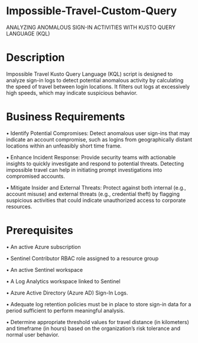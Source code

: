 # Impossible-Travel-Custom-Query
ANALYZING ANOMALOUS SIGN-IN ACTIVITIES  WITH KUSTO QUERY LANGUAGE (KQL)

# Description
Impossible Travel Kusto Query Language (KQL) script is designed to analyze sign-in logs to detect potential anomalous activity by calculating the speed of travel between login locations. It filters out logs at excessively high speeds, which may indicate suspicious behavior.

# Business Requirements
•	Identify Potential Compromises: Detect anomalous user sign-ins that may indicate an account compromise, such as logins from geographically distant locations within an unfeasibly short time frame.

•	Enhance Incident Response: Provide security teams with actionable insights to quickly investigate and respond to potential threats. Detecting impossible travel can help in initiating prompt investigations into compromised accounts.

•	Mitigate Insider and External Threats: Protect against both internal (e.g., account misuse) and external threats (e.g., credential theft) by flagging suspicious activities that could indicate unauthorized access to corporate resources.

# Prerequisites
•	An active Azure subscription

•	Sentinel Contributor RBAC role assigned to a resource group

•	An active Sentinel workspace

•	A Log Analytics workspace linked to Sentinel

•	Azure Active Directory (Azure AD) Sign-In Logs.

•	Adequate log retention policies must be in place to store sign-in data for a period sufficient to perform meaningful analysis.

•	Determine appropriate threshold values for travel distance (in kilometers) and timeframe (in hours) based on the organization’s risk tolerance and normal user behavior.



